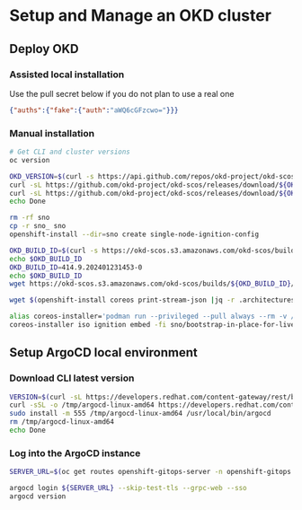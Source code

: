 # Setup and Manage an OKD cluster

## Deploy OKD

### Assisted local installation

Use the pull secret below if you do not plan to use a real one

```json
{"auths":{"fake":{"auth":"aWQ6cGFzcwo="}}}
```

### Manual installation

```sh {"interpreter":"/bin/bash"}
# Get CLI and cluster versions
oc version
```

```sh {"interpreter":"/bin/bash"}
OKD_VERSION=$(curl -s https://api.github.com/repos/okd-project/okd-scos/releases/latest | jq -r '.tag_name')
curl -sL https://github.com/okd-project/okd-scos/releases/download/${OKD_VERSION}/openshift-client-linux-${OKD_VERSION}.tar.gz | sudo tar xvz -C /usr/local/bin/ oc
curl -sL https://github.com/okd-project/okd-scos/releases/download/${OKD_VERSION}/openshift-install-linux-${OKD_VERSION}.tar.gz | sudo tar xvz -C /usr/local/bin/ openshift-install
echo Done
```

```sh {"interpreter":"/bin/bash"}
rm -rf sno
cp -r sno_ sno
openshift-install --dir=sno create single-node-ignition-config
```

```sh {"interpreter":"/bin/bash"}
OKD_BUILD_ID=$(curl -s https://okd-scos.s3.amazonaws.com/okd-scos/builds/builds.json | jq -r .builds[0].id)
echo $OKD_BUILD_ID
OKD_BUILD_ID=414.9.202401231453-0
echo $OKD_BUILD_ID
wget https://okd-scos.s3.amazonaws.com/okd-scos/builds/${OKD_BUILD_ID}/x86_64/scos-${OKD_BUILD_ID}-live.x86_64.iso
```

```sh {"interpreter":"/bin/bash"}
wget $(openshift-install coreos print-stream-json |jq -r .architectures.x86_64.artifacts.metal.formats.iso.disk.location) -O fcos-live.iso
```

```sh {"interpreter":"/bin/bash"}
alias coreos-installer='podman run --privileged --pull always --rm -v /dev:/dev -v /run/udev:/run/udev -v $PWD:/data -w /data quay.io/coreos/coreos-installer:release'
coreos-installer iso ignition embed -fi sno/bootstrap-in-place-for-live-iso.ign fcos-live.iso
```

## Setup ArgoCD local environment

### Download CLI latest version

```sh {"interpreter":"/bin/bash"}
VERSION=$(curl -sL https://developers.redhat.com/content-gateway/rest/browse/pub/openshift-v4/clients/openshift-gitops/ |grep -v latest | htmlq 'tr a' --attribute href | cut -d / -f 11 | tail -n 1)
curl -sSL -o /tmp/argocd-linux-amd64 https://developers.redhat.com/content-gateway/file/pub/openshift-v4/clients/openshift-gitops/${VERSION}/argocd-linux-amd64
sudo install -m 555 /tmp/argocd-linux-amd64 /usr/local/bin/argocd
rm /tmp/argocd-linux-amd64
echo Done

```

### Log into the ArgoCD instance

```sh {"interpreter":"/bin/bash"}
SERVER_URL=$(oc get routes openshift-gitops-server -n openshift-gitops -o jsonpath='{.status.ingress[0].host}')

argocd login ${SERVER_URL} --skip-test-tls --grpc-web --sso
argocd version
```